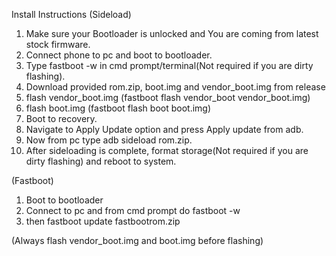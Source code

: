 Install Instructions
(Sideload)
1. Make sure your Bootloader is unlocked and You are coming from latest stock firmware.
2. Connect phone to pc and boot to bootloader.
3. Type fastboot -w in cmd prompt/terminal(Not required if you are dirty flashing).
4. Download provided rom.zip, boot.img and vendor_boot.img from release
5. flash vendor_boot.img (fastboot flash vendor_boot vendor_boot.img)
6. flash boot.img (fastboot flash boot boot.img)
8. Boot to recovery.
9. Navigate to Apply Update option and press Apply update from adb.
10. Now from pc type adb sideload rom.zip.
11. After sideloading is complete, format storage(Not required if you are dirty flashing) and reboot to system.

(Fastboot)
1. Boot to bootloader
2. Connect to pc and from cmd prompt do fastboot -w
3. then fastboot update fastbootrom.zip

(Always flash vendor_boot.img and boot.img before flashing)
